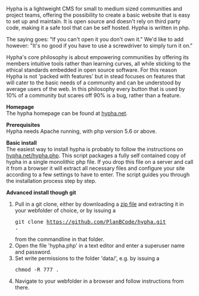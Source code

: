 Hypha is a lightweight CMS for small to medium sized communities and project teams, offering the possibility to create a basic website that is easy to set up and maintain.
It is open source and doesn't rely on third party code, making it a safe tool that can be self hosted. Hypha is written in php.

The saying goes: "If you can't open it you don't own it." We'd like to add however: "It's no good if you have to use a screwdriver to simply turn it on."

Hypha's core philosophy is about empowering communities by offering its members intuitive tools rather than learning curves, all while sticking to the ethical standards embedded in open source software. For this reason Hypha is not 'packed with features' but in stead focuses on features that will cater to the basic needs of a community and can be understood by average users of the web. In this philosophy every button that is used by 10% of a community but scares off 90% is a bug, rather than a feature.

**Homepage**<br/>
The hypha homepage can be found at <a href="http://hypha.net">hypha.net</a>.

**Prerequisites**<br/>
Hypha needs Apache running, with php version 5.6 or above.

**Basic install**<br/>
The easiest way to install hypha is probably to follow the instructions on <a href="http://hypha.net/hypha.php">hypha.net/hypha.php</a>.
This script packages a fully self contained copy of hypha in a single monolithic php file. If you drop this file on a server and call it from a browser it will extract all necessary files and configure your site according to a few settings to have to enter. The script guides you through the installation process step by step.

**Advanced install though git**<br/>
1. Pull in a git clone, either by downloading a <a href="https://github.com/PlanBCode/hypha/archive/master.zip">zip file</a> and extracting it in your webfolder of choice, or by issuing a <pre>git clone https://github.com/PlanBCode/hypha.git .</pre> from the commandline in that folder.
2. Open the file 'hypha.php' in a text editor and enter a superuser name and password.
3. Set write permissions to the folder 'data/', e.g. by issuing a <pre>chmod -R 777 .</pre>
4. Navigate to your webfolder in a browser and follow instructions from there.
